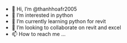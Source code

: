 - 👋 Hi, I’m @thanhhoafr2005
- 👀 I’m interested in python 
- 🌱 I’m currently learning python for revit
- 💞️ I’m looking to collaborate on revit and excel
- 📫 How to reach me ...

<!---
thanhhoafr2005/thanhhoafr2005 is a ✨ special ✨ repository because its `README.md` (this file) appears on your GitHub profile.
You can click the Preview link to take a look at your changes.
--->
